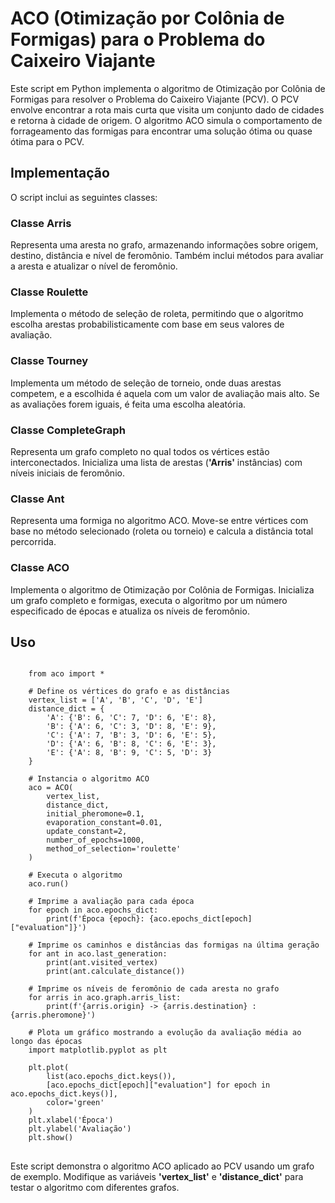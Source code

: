 # ACO (Otimização por Colônia de Formigas) para o Problema do Caixeiro Viajante
Este script em Python implementa o algoritmo de Otimização por Colônia de Formigas para resolver o Problema do Caixeiro Viajante (PCV). O PCV envolve encontrar a rota mais curta que visita um conjunto dado de cidades e retorna à cidade de origem. O algoritmo ACO simula o comportamento de forrageamento das formigas para encontrar uma solução ótima ou quase ótima para o PCV.

## Implementação
O script inclui as seguintes classes:

### Classe Arris
Representa uma aresta no grafo, armazenando informações sobre origem, destino, distância e nível de feromônio. Também inclui métodos para avaliar a aresta e atualizar o nível de feromônio.

### Classe Roulette
Implementa o método de seleção de roleta, permitindo que o algoritmo escolha arestas probabilisticamente com base em seus valores de avaliação.

### Classe Tourney
Implementa um método de seleção de torneio, onde duas arestas competem, e a escolhida é aquela com um valor de avaliação mais alto. Se as avaliações forem iguais, é feita uma escolha aleatória.

### Classe CompleteGraph
Representa um grafo completo no qual todos os vértices estão interconectados. Inicializa uma lista de arestas (**'Arris'** instâncias) com níveis iniciais de feromônio.

### Classe Ant
Representa uma formiga no algoritmo ACO. Move-se entre vértices com base no método selecionado (roleta ou torneio) e calcula a distância total percorrida.

### Classe ACO
Implementa o algoritmo de Otimização por Colônia de Formigas. Inicializa um grafo completo e formigas, executa o algoritmo por um número especificado de épocas e atualiza os níveis de feromônio.

## Uso

<pre>
<code>
    from aco import *

    # Define os vértices do grafo e as distâncias
    vertex_list = ['A', 'B', 'C', 'D', 'E']
    distance_dict = {
        'A': {'B': 6, 'C': 7, 'D': 6, 'E': 8},
        'B': {'A': 6, 'C': 3, 'D': 8, 'E': 9},
        'C': {'A': 7, 'B': 3, 'D': 6, 'E': 5},
        'D': {'A': 6, 'B': 8, 'C': 6, 'E': 3},
        'E': {'A': 8, 'B': 9, 'C': 5, 'D': 3}
    }

    # Instancia o algoritmo ACO
    aco = ACO(
        vertex_list,
        distance_dict,
        initial_pheromone=0.1,
        evaporation_constant=0.01,
        update_constant=2,
        number_of_epochs=1000,
        method_of_selection='roulette'
    )

    # Executa o algoritmo
    aco.run()

    # Imprime a avaliação para cada época
    for epoch in aco.epochs_dict:
        print(f'Época {epoch}: {aco.epochs_dict[epoch]["evaluation"]}')

    # Imprime os caminhos e distâncias das formigas na última geração
    for ant in aco.last_generation:
        print(ant.visited_vertex)
        print(ant.calculate_distance())

    # Imprime os níveis de feromônio de cada aresta no grafo
    for arris in aco.graph.arris_list:
        print(f'{arris.origin} -> {arris.destination} : {arris.pheromone}')

    # Plota um gráfico mostrando a evolução da avaliação média ao longo das épocas
    import matplotlib.pyplot as plt

    plt.plot(
        list(aco.epochs_dict.keys()),
        [aco.epochs_dict[epoch]["evaluation"] for epoch in aco.epochs_dict.keys()],
        color='green'
    )
    plt.xlabel('Época')
    plt.ylabel('Avaliação')
    plt.show()
</code>
</pre>

Este script demonstra o algoritmo ACO aplicado ao PCV usando um grafo de exemplo. Modifique as variáveis **'vertex_list'** e **'distance_dict'** para testar o algoritmo com diferentes grafos.